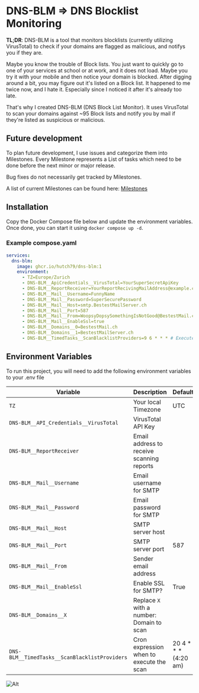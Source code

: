 # DNS-BLM => DNS Blocklist Monitoring
**TL;DR**: DNS-BLM is a tool that monitors blocklists (currently utilizing VirusTotal) to check if your domains are flagged as malicious, and notifys you if they are.

Maybe you know the trouble of Block lists.
You just want to quickly go to one of your services at school or at work, and it does not load. Maybe you try it with your mobile and then notice your domain is blocked. After digging around a bit, you may figure out it's listed on a Block list.
It happened to me twice now, and I hate it. Especially since I noticed it after it's already too late.

That's why I created DNS-BLM (DNS Block List Monitor). It uses VirusTotal to scan your domains against ~95 Block lists and notify you by mail if they're listed as suspicious or malicious.

## Future development

To plan future development, I use issues and categorize them into Milestones. Every Milestone represents a List of tasks which need to be done before the next minor or major release. 

Bug fixes do not necessarily get tracked by Milestones.

A list of current Milestones can be found here: [Milestones](https://github.com/Hutch79/DNS-BLM/milestones?sort=title&direction=asc)

## Installation
Copy the Docker Compose file below and update the environment variables.  
Once done, you can start it using `docker compose up -d`.

### Example compose.yaml
```yaml
services:
  dns-blm:
    image: ghcr.io/hutch79/dns-blm:1
    environment:
      - TZ=Europe/Zurich
      - DNS-BLM__ApiCredentials__VirusTotal=YourSuperSecretApiKey
      - DNS-BLM__ReportReceiver=YourReportRecivingMailAddress@example.com
      - DNS-BLM__Mail__Username=FunnyName
      - DNS-BLM__Mail__Password=SuperSecurePassword
      - DNS-BLM__Mail__Host=smtp.BestestMailServer.ch
      - DNS-BLM__Mail__Port=587
      - DNS-BLM__Mail__From=WoopsyDopsySomethingIsNotGood@BestestMail.ch
      - DNS-BLM__Mail__EnableSsl=true
      - DNS-BLM__Domains__0=BestestMail.ch
      - DNS-BLM__Domains__1=BestestMailServer.ch
      - DNS-BLM__TimedTasks__ScanBlacklistProviders=9 6 * * * # Executed daily
```

## Environment Variables

To run this project, you will need to add the following environment variables to your .env file



| **Variable** | **Description** | Default | **Required** |
|----|----|----|----|
| `TZ` | Your local Timezone | UTC | No |
| `DNS-BLM__API_Credentials__VirusTotal` | VirusTotal API Key |    | Yes |
| `DNS-BLM__ReportReceiver` | Email address to receive scanning reports |    | Yes |
| `DNS-BLM__Mail__Username` | Email username for SMTP |    | Yes |
| `DNS-BLM__Mail__Password` | Email password for SMTP |    | Yes |
| `DNS-BLM__Mail__Host` | SMTP server host |    | Yes |
| `DNS-BLM__Mail__Port` | SMTP server port | 587 | No |
| `DNS-BLM__Mail__From` | Sender email address |    | Yes |
| `DNS-BLM__Mail__EnableSsl` | Enable SSL for SMTP? | True | No |
| `DNS-BLM__Domains__X` | Replace `X` with a number: Domain to scan |    | Yes (minimum 1 domain required) |
| `DNS-BLM__TimedTasks__ScanBlacklistProviders` | Cron expression when to execute the scan | 20 4 \* \* \* (4:20 am) | No |

![Alt](https://repobeats.axiom.co/api/embed/cfc395587f18daea353bfbceb04dc1d89903283d.svg "Repobeats analytics image")
